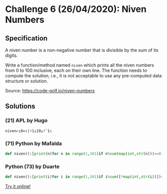 # Challenge 6 (26/04/2020): Niven Numbers

## Specification

A niven number is a non-negative number that is divisible by the sum of its digits.

Write a function/method named `niven` which prints all the niven numbers from 0 to 100 inclusive, each on their own line. The function needs to compute the solution, i.e., it is not acceptable to use any pre-computed data structure or solution.

Source: https://code-golf.io/niven-numbers

## Solutions

### (21) APL by Hugo

```apl
niven←⍸0=⍳|⍨1⊥10⊥⍣¯1⍳
```

### (71) Python by Mafalda
```python
def niven():[print(n)for n in range(1,101)if n%sum(map(int,str(n)))==0]
```

### Python (73) by Duarte

```python
def niven():[print(i)for i in range(1,101)if i%sum([*map(int,str(i))])<1]
```

[Try it online!](https://tio.run/##LcwxCoAwDADAr2QREulgcRHxJ@Ig2GoGY0mr4OtjB/fj0luOS/ohqdkWIgg/QZDGOSlLQaZ4KTCwgK6yB/TOd544Ajf5PnFuzzVhlS4XrZoWmvxi/2If)